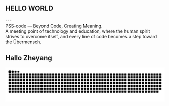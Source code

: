 ## HELLO WORLD
<p align="left">---<br>PSS-code — Beyond Code, Creating Meaning.<br>A meeting point of technology and education, where the human spirit strives to overcome itself, and every line of code becomes a step toward the Übermensch.</p>

## Hallo Zheyang
<img src="https://raw.githubusercontent.com/PSS-code/PSS-code/main/output/snake.svg" alt="Snake animation" />
